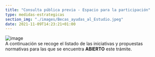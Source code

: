 ```yaml
---
title: "Consulta pública previa - Espacio para la participación"
type: medidas-estrategicas
section_img: "./images/Becas_ayudas_al_Estudio.jpeg"
date: 2021-11-09T14:23:21+01:00
---
```

<article id="message_form" >
            <div class="container container-xl">
				<div class="row">
                    <div class="col-12 content">
                        <div class="row">
                            <div class="col-sm-3 col-md-2 icon">
                                <img src="{{<siteurl>}}images/participacion_publica_70X50.jpg" class="img-fluid"  alt="image" />
                            </div>
                            <div class="col-sm-9 col-md-10 message">
								 <div class="text">
							A continuación se recoge el listado de las iniciativas y propuestas normativas para las que se encuentra <b>ABIERTO</b> este trámite. <br>
								</i></a>
                                </div>	
                            </div>
                        </div>
					</div>
				</div>
			</div>	
</article>	